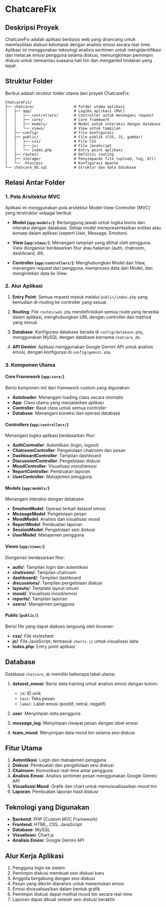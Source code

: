 # ChatcareFix

## Deskripsi Proyek

ChatcareFix adalah aplikasi berbasis web yang dirancang untuk memfasilitasi diskusi kelompok dengan analisis emosi secara real-time. Aplikasi ini menggunakan teknologi analisis sentimen untuk mengidentifikasi dan melacak emosi pengguna selama diskusi, memungkinkan pemimpin diskusi untuk memantau suasana hati tim dan mengambil tindakan yang tepat.

## Struktur Folder

Berikut adalah struktur folder utama dari proyek ChatcareFix:

```
ChatcareFix/
├── chatcare/                  # Folder utama aplikasi
│   ├── app/                   # Logika aplikasi (MVC)
│   │   ├── controllers/       # Controller untuk menangani request
│   │   ├── core/              # Core framework
│   │   ├── models/            # Model untuk interaksi dengan database
│   │   └── views/             # View untuk tampilan
│   ├── config/                # File konfigurasi
│   ├── public/                # File publik (CSS, JS, gambar)
│   │   ├── css/               # File CSS
│   │   ├── js/                # File JavaScript
│   │   └── index.php          # Entry point aplikasi
│   ├── routes/                # Definisi routing
│   ├── storage/               # Penyimpanan file (upload, log, dll)
│   └── .htaccess              # Konfigurasi Apache
└── chatcare_db.sql            # Struktur dan data database
```

## Relasi Antar Folder

### 1. Pola Arsitektur MVC

Aplikasi ini menggunakan pola arsitektur Model-View-Controller (MVC) yang terstruktur sebagai berikut:

- **Model (`app/models/`)**: Bertanggung jawab untuk logika bisnis dan interaksi dengan database. Setiap model merepresentasikan entitas atau konsep dalam aplikasi (seperti User, Message, Emotion).

- **View (`app/views/`)**: Menangani tampilan yang dilihat oleh pengguna. View diorganisir berdasarkan fitur atau halaman (auth, chatroom, dashboard, dll).

- **Controller (`app/controllers/`)**: Menghubungkan Model dan View, menangani request dari pengguna, memproses data dari Model, dan mengirimkan data ke View.

### 2. Alur Aplikasi

1. **Entry Point**: Semua request masuk melalui `public/index.php` yang kemudian di-routing ke controller yang sesuai.

2. **Routing**: File `routes/web.php` mendefinisikan semua route yang tersedia dalam aplikasi, menghubungkan URL dengan controller dan method yang sesuai.

3. **Database**: Konfigurasi database berada di `config/database.php`, menggunakan MySQL dengan database bernama `chatcare_db`.

4. **API Gemini**: Aplikasi menggunakan Google Gemini API untuk analisis emosi, dengan konfigurasi di `config/gemini.php`.

### 3. Komponen Utama

#### Core Framework (`app/core/`)

Berisi komponen inti dari framework custom yang digunakan:
- **Autoloader**: Menangani loading class secara otomatis
- **App**: Class utama yang menjalankan aplikasi
- **Controller**: Base class untuk semua controller
- **Database**: Menangani koneksi dan operasi database

#### Controllers (`app/controllers/`)

Menangani logika aplikasi berdasarkan fitur:
- **AuthController**: Autentikasi (login, logout)
- **ChatroomController**: Pengelolaan chatroom dan pesan
- **DashboardController**: Tampilan dashboard
- **DiscussionController**: Pengelolaan diskusi
- **MoodController**: Visualisasi mood/emosi
- **ReportController**: Pembuatan laporan
- **UserController**: Manajemen pengguna

#### Models (`app/models/`)

Menangani interaksi dengan database:
- **EmotionModel**: Operasi terkait dataset emosi
- **MessageModel**: Pengelolaan pesan
- **MoodModel**: Analisis dan visualisasi mood
- **ReportModel**: Pembuatan laporan
- **SessionModel**: Pengelolaan sesi diskusi
- **UserModel**: Manajemen pengguna

#### Views (`app/views/`)

Diorganisir berdasarkan fitur:
- **auth/**: Tampilan login dan autentikasi
- **chatroom/**: Tampilan chatroom
- **dashboard/**: Tampilan dashboard
- **discussions/**: Tampilan pengelolaan diskusi
- **layouts/**: Template layout umum
- **mood/**: Visualisasi mood/emosi
- **reports/**: Tampilan laporan
- **users/**: Manajemen pengguna

#### Public (`public/`)

Berisi file yang dapat diakses langsung oleh browser:
- **css/**: File stylesheet
- **js/**: File JavaScript, termasuk `charts.js` untuk visualisasi data
- **index.php**: Entry point aplikasi

## Database

Database `chatcare_db` memiliki beberapa tabel utama:

1. **dataset_emosi**: Berisi data training untuk analisis emosi dengan kolom:
   - `id`: ID unik
   - `text`: Teks pesan
   - `label`: Label emosi (positif, netral, negatif)

2. **user**: Menyimpan data pengguna

3. **message_log**: Menyimpan riwayat pesan dengan label emosi

4. **team_mood**: Menyimpan data mood tim selama sesi diskusi

## Fitur Utama

1. **Autentikasi**: Login dan manajemen pengguna
2. **Diskusi**: Pembuatan dan pengelolaan sesi diskusi
3. **Chatroom**: Komunikasi real-time antar pengguna
4. **Analisis Emosi**: Analisis sentimen pesan menggunakan Google Gemini API
5. **Visualisasi Mood**: Grafik dan chart untuk memvisualisasikan mood tim
6. **Laporan**: Pembuatan laporan hasil diskusi

## Teknologi yang Digunakan

- **Backend**: PHP (Custom MVC Framework)
- **Frontend**: HTML, CSS, JavaScript
- **Database**: MySQL
- **Visualisasi**: Chart.js
- **Analisis Emosi**: Google Gemini API

## Alur Kerja Aplikasi

1. Pengguna login ke sistem
2. Pemimpin diskusi membuat sesi diskusi baru
3. Anggota bergabung dengan sesi diskusi
4. Pesan yang dikirim dianalisis untuk menentukan emosi
5. Emosi divisualisasikan dalam bentuk grafik
6. Pemimpin diskusi dapat melihat mood tim secara real-time
7. Laporan dapat dibuat setelah sesi diskusi berakhir
